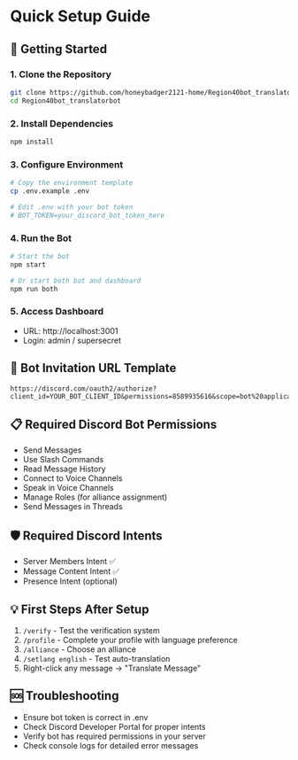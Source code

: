 # Quick Setup Guide

## 🚀 Getting Started

### 1. Clone the Repository
```bash
git clone https://github.com/honeybadger2121-home/Region40bot_translatorbot.git
cd Region40bot_translatorbot
```

### 2. Install Dependencies
```bash
npm install
```

### 3. Configure Environment
```bash
# Copy the environment template
cp .env.example .env

# Edit .env with your bot token
# BOT_TOKEN=your_discord_bot_token_here
```

### 4. Run the Bot
```bash
# Start the bot
npm start

# Or start both bot and dashboard
npm run both
```

### 5. Access Dashboard
- URL: http://localhost:3001
- Login: admin / supersecret

## 🔗 Bot Invitation URL Template
```
https://discord.com/oauth2/authorize?client_id=YOUR_BOT_CLIENT_ID&permissions=8589935616&scope=bot%20applications.commands
```

## 📋 Required Discord Bot Permissions
- Send Messages
- Use Slash Commands
- Read Message History
- Connect to Voice Channels
- Speak in Voice Channels
- Manage Roles (for alliance assignment)
- Send Messages in Threads

## 🛡️ Required Discord Intents
- Server Members Intent ✅
- Message Content Intent ✅
- Presence Intent (optional)

## 💡 First Steps After Setup
1. `/verify` - Test the verification system
2. `/profile` - Complete your profile with language preference
3. `/alliance` - Choose an alliance
4. `/setlang english` - Test auto-translation
5. Right-click any message → "Translate Message"

## 🆘 Troubleshooting
- Ensure bot token is correct in .env
- Check Discord Developer Portal for proper intents
- Verify bot has required permissions in your server
- Check console logs for detailed error messages
